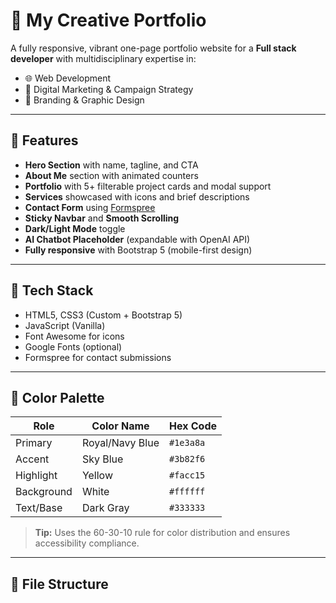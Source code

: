 # 🎨 My Creative Portfolio

A fully responsive, vibrant one-page portfolio website for a **Full stack developer** with multidisciplinary expertise in:

- 🌐 Web Development
- 📣 Digital Marketing & Campaign Strategy
- 🎨 Branding & Graphic Design

---

## 🚀 Features

- **Hero Section** with name, tagline, and CTA
- **About Me** section with animated counters
- **Portfolio** with 5+ filterable project cards and modal support
- **Services** showcased with icons and brief descriptions
- **Contact Form** using [Formspree](https://formspree.io/)
- **Sticky Navbar** and **Smooth Scrolling**
- **Dark/Light Mode** toggle
- **AI Chatbot Placeholder** (expandable with OpenAI API)
- **Fully responsive** with Bootstrap 5 (mobile-first design)

---

## 🎯 Tech Stack

- HTML5, CSS3 (Custom + Bootstrap 5)
- JavaScript (Vanilla)
- Font Awesome for icons
- Google Fonts (optional)
- Formspree for contact submissions

---

## 🎨 Color Palette

| Role            | Color Name       | Hex Code    |
|------------------|------------------|-------------|
| Primary          | Royal/Navy Blue  | `#1e3a8a`   |
| Accent           | Sky Blue         | `#3b82f6`   |
| Highlight        | Yellow           | `#facc15`   |
| Background       | White            | `#ffffff`   |
| Text/Base        | Dark Gray        | `#333333`   |

> **Tip:** Uses the 60-30-10 rule for color distribution and ensures accessibility compliance.

---

## 📁 File Structure

